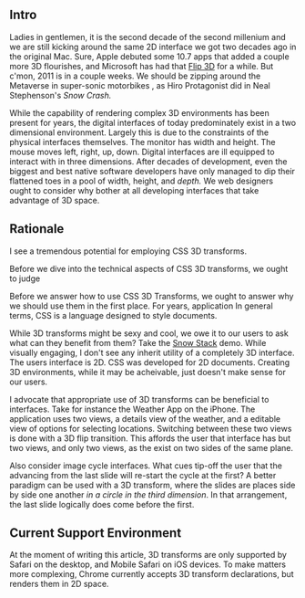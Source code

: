 ## Intro

Ladies in gentlemen, it is the second decade of the second millenium and we are still kicking around the same 2D interface we got two decades ago in the original Mac. Sure, Apple debuted some 10.7 apps that added a couple more 3D flourishes, and Microsoft has had that [Flip 3D](http://windows.microsoft.com/en-US/windows-vista/Using-Windows-Flip-3D) for a while. But c'mon, 2011 is in a couple weeks. We should be zipping around the Metaverse in super-sonic motorbikes , as Hiro Protagonist did in Neal Stephenson's _Snow Crash._ 

While the capability of rendering complex 3D environments has been present for years, the digital interfaces of today predominately exist in a two dimensional environment. Largely this is due to the constraints of the physical interfaces themselves. The monitor has width and height. The mouse moves left, right, up, down. Digital interfaces are ill equipped to interact with in three dimensions. After decades of development, even the biggest and best native software developers have only managed to dip their flattened toes in a pool of width, height, and _depth._  We web designers ought to consider why bother at all developing interfaces that take advantage of 3D space.

## Rationale

I see a tremendous potential for employing CSS 3D transforms.


Before we dive into the technical aspects of CSS 3D transforms, we ought to judge 

Before we answer how to use CSS 3D Transforms, we ought to answer why we should use them in the first place. For years, application In general terms, CSS is a language designed to style documents.

While 3D transforms might be sexy and cool, we owe it to our users to ask what can they benefit from them? Take the [Snow Stack](http://www.satine.org/archives/2009/07/11/snow-stack-is-here/) demo. While visually engaging, I don't see any inherit utility of a completely 3D interface. The users interface is 2D. CSS was developed for 2D documents. Creating 3D environments, while it may be acheivable, just doesn't make sense for our users.

I advocate that appropriate use of 3D transforms can be beneficial to interfaces. Take for instance the Weather App on the iPhone. The application uses two views, a details view of the weather, and a editable view of options for selecting locations. Switching between these two views is done with a 3D flip transition. This affords the user that interface has but two views, and only two views, as the exist on two sides of the same plane.

Also consider image cycle interfaces. What cues tip-off the user that the advancing from the last slide will re-start the cycle at the first? A better paradigm can be used with a 3D transform, where the slides are places side by side one another _in a circle in the third dimension_. In that arrangement, the last slide logically does come before the first.





## Current Support Environment

At the moment of writing this article, 3D transforms are only supported by Safari on the desktop, and Mobile Safari on iOS devices. To make matters more complexing, Chrome currently accepts 3D transform declarations, but renders them in 2D space.

